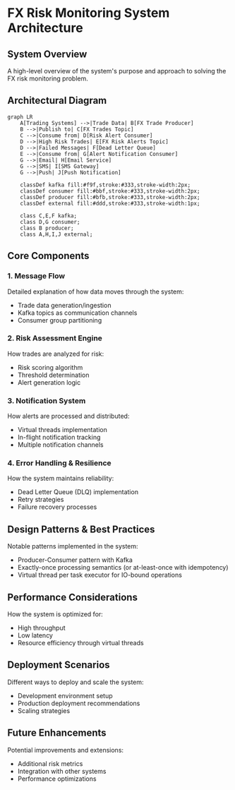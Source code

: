 # FX Risk Monitoring System Architecture

## System Overview
A high-level overview of the system's purpose and approach to solving the FX risk monitoring problem.

## Architectural Diagram
```mermaid
graph LR
    A[Trading Systems] -->|Trade Data| B[FX Trade Producer]
    B -->|Publish to| C[FX Trades Topic]
    C -->|Consume from| D[Risk Alert Consumer]
    D -->|High Risk Trades| E[FX Risk Alerts Topic]
    D -->|Failed Messages| F[Dead Letter Queue]
    E -->|Consume from| G[Alert Notification Consumer]
    G -->|Email| H[Email Service]
    G -->|SMS| I[SMS Gateway]
    G -->|Push| J[Push Notification]
    
    classDef kafka fill:#f9f,stroke:#333,stroke-width:2px;
    classDef consumer fill:#bbf,stroke:#333,stroke-width:2px;
    classDef producer fill:#bfb,stroke:#333,stroke-width:2px;
    classDef external fill:#ddd,stroke:#333,stroke-width:1px;
    
    class C,E,F kafka;
    class D,G consumer;
    class B producer;
    class A,H,I,J external;
```

## Core Components

### 1. Message Flow
Detailed explanation of how data moves through the system:
- Trade data generation/ingestion
- Kafka topics as communication channels
- Consumer group partitioning

### 2. Risk Assessment Engine
How trades are analyzed for risk:
- Risk scoring algorithm
- Threshold determination
- Alert generation logic

### 3. Notification System
How alerts are processed and distributed:
- Virtual threads implementation
- In-flight notification tracking
- Multiple notification channels

### 4. Error Handling & Resilience
How the system maintains reliability:
- Dead Letter Queue (DLQ) implementation
- Retry strategies
- Failure recovery processes

## Design Patterns & Best Practices
Notable patterns implemented in the system:
- Producer-Consumer pattern with Kafka
- Exactly-once processing semantics (or at-least-once with idempotency)
- Virtual thread per task executor for IO-bound operations

## Performance Considerations
How the system is optimized for:
- High throughput
- Low latency
- Resource efficiency through virtual threads

## Deployment Scenarios
Different ways to deploy and scale the system:
- Development environment setup
- Production deployment recommendations
- Scaling strategies

## Future Enhancements
Potential improvements and extensions:
- Additional risk metrics
- Integration with other systems
- Performance optimizations